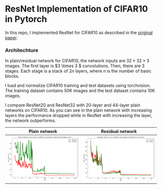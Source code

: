 # ResNet Implementation of CIFAR10 in Pytorch
In this repo, I implemented ResNet for CIFAR10 as described in the [original paper](https://arxiv.org/abs/1512.03385). 

### Architechture
In plain/residual network for CIFAR10, the network inputs are $32 \times 32 \times 3$ images. The first layer is $3 \times 3 $ convolutions. Then, there are 3 stages. Each stage is a stack of $2n$ layers, where $n$ is the number of basic blocks. 


I load and normalize CIFAR10 training and test datasets using torchvision. The training dataset contains 50K images and the test dataset contains 10K images.

I compare ResNet20 and ResNet32 with 20-layer and 44-layer plain networks on CIFAR10. As you can see in the plain network with increasing layers the performance dropped while in ResNet with increasing the layer, the network outperforms.



Plain network            |  Residual network
:-------------------------:|:-------------------------:
![](/images/plain_test_error.png)  |  ![](/images/res_test_error.png)

